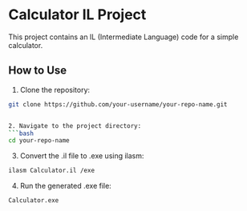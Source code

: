 # Calculator IL Project

This project contains an IL (Intermediate Language) code for a simple calculator.

## How to Use

1. Clone the repository:
```bash
git clone https://github.com/your-username/your-repo-name.git


2. Navigate to the project directory:
```bash
cd your-repo-name
 ```


3. Convert the .il file to .exe using ilasm:
```bash
ilasm Calculator.il /exe
```

4. Run the generated .exe file:
```bash
Calculator.exe
 ```
